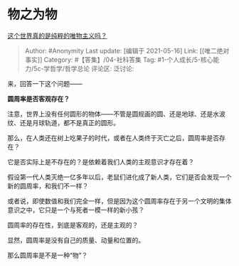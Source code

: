# 物之为物
[这个世界真的是纯粹的唯物主义吗？](https://www.zhihu.com/question/326423438/answer/1240297392)

> Author: #Anonymity
> Last update: [编辑于 2021-05-16]
> Link: [[唯二绝对事实]]
> Category: #【答集】/04-社科答集
> Tag:  #1-个人成长/5-核心能力/5c-学哲学/哲学总论 
> 评论区:
> 泛讨论:

来，回答一下这个问题——

**圆周率是否客观存在？**

注意，世界上没有任何圆形的物体——不管是圆规画的圆、还是地球、还是水波纹、还是月球轨道，都不是真正的圆形。

那么，在人类还在树上吃果子的时代，或者在人类终于灭亡之后，圆周率是否存在？

它是否实际上是不存在的？是依赖着我们人类的主观意识才存在着？

假设第一代人类灭绝一亿多年以后，老鼠们进化成了新人类，它们是否会发现一个新的圆周率，和我们不一样？

或者说，即使数值和我们完全一样，但是因为这个圆周率存在于另一个文明的集体意识之中，它只是一个与死者一模一样的新小孩？

圆周率的存在性，到底是客观的，还是主观的？

显然，圆周率是没有自己的质量、动量和位置的。

那么圆周率是不是一种“物”？
